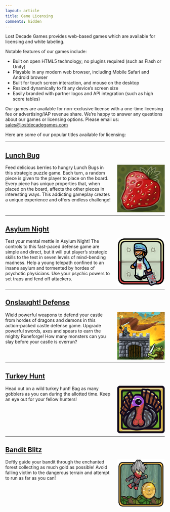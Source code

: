 ```yaml
---
layout: article
title: Game Licensing
comments: hidden
---
```

Lost Decade Games provides web-based games which are available for licensing and white labeling.

Notable features of our games include:

* Built on open HTML5 technology; no plugins required (such as Flash or Unity)
* Playable in any modern web browser, including Mobile Safari and Android browser
* Built for touch screen interaction, and mouse on the desktop
* Resized dynamically to fit any device’s screen size
* Easily branded with partner logos and API integration (such as high score tables)

Our games are available for non-exclusive license with a one-time licensing fee or advertising/IAP revenue share. We’re happy to answer any questions about our games or licensing options. Please email us: [sales@lostdecadegames.com][1]

Here are some of our popular titles available for licensing:

<hr style="clear: both;">

## [Lunch Bug][2]

<img src="/media/images/games/lunchbug/icon-150x150.png" style="float: right; margin-left: 20px; margin-bottom: 10px">
Feed delicious berries to hungry Lunch Bugs in this strategic puzzle game. Each turn, a random piece is given to the player to place on the board. Every piece has unique properties that, when placed on the board, affects the other pieces in interesting ways. This addicting gameplay creates a unique experience and offers endless challenge!

<hr style="clear: both;">

## [Asylum Night][3]

<img src="/media/images/games/asylumnight/icon-150x150.png" style="float: right; margin-left: 20px; margin-bottom: 10px">
Test your mental mettle in Asylum Night! The controls to this fast-paced defense game are simple and direct, but it will put player’s strategic skills to the test in seven levels of mind-bending madness.  Help a young telepath confined to an insane asylum and tormented by hordes of psychotic physicians. Use your psychic powers to set traps and fend off attackers.

<hr style="clear: both;">

## [Onslaught! Defense][4]

<img src="/media/images/games/onslaughtdefense/icon-150x150.png" style="float: right; margin-left: 20px; margin-bottom: 10px">
Wield powerful weapons to defend your castle from hordes of dragons and demons in this action-packed castle defense game. Upgrade powerful swords, axes and spears to earn the mighty Runeforge! How many monsters can you slay before your castle is overrun?

<hr style="clear: both;">

## [Turkey Hunt][5]

<img src="/media/images/games/turkeyhunt/icon-150x150.png" style="float: right; margin-left: 20px; margin-bottom: 10px">
Head out on a wild turkey hunt! Bag as many gobblers as you can during the allotted time. Keep an eye out for your fellow hunters!

<hr style="clear: both;">

## [Bandit Blitz][6]

<img src="/media/images/games/banditblitz/icon-150x150.png" style="float: right; margin-left: 20px; margin-bottom: 10px">
Deftly guide your bandit through the enchanted forest collecting as much gold as possible! Avoid falling victim to the dangerous terrain and attempt to run as far as you can!

[1]: mailto:sales@lostdecadegames.com
[2]: http://www.lunchbug.com
[3]: http://asylumnight.lostdecadegames.com
[4]: http://arcade.lostdecadegames.com/onslaught_defense/
[5]: http://turkeyhunt.lostdecadegames.com
[6]: http://banditblitz.lostdecadegames.com
